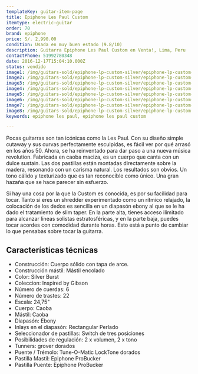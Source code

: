 ```yaml
---
templateKey: guitar-item-page
title: Epiphone Les Paul Custom
itemtype: electric-guitar
order: 70
brand: epiphone
price: S/. 2,990.00
condition: Usada en muy buen estado (9.8/10)
description: Guitarra Epiphone Les Paul Custom en Venta!, Lima, Peru
contactPhone: 51992780348
date: 2016-12-17T15:04:10.000Z
status: vendido
image1: /img/guitars-sold/epiphone-lp-custom-silver/epiphone-lp-custom-silver-01-sold.jpg
image2: /img/guitars-sold/epiphone-lp-custom-silver/epiphone-lp-custom-silver-02-sold.jpg
image3: /img/guitars-sold/epiphone-lp-custom-silver/epiphone-lp-custom-silver-03-sold.jpg
image4: /img/guitars-sold/epiphone-lp-custom-silver/epiphone-lp-custom-silver-04-sold.jpg
image5: /img/guitars-sold/epiphone-lp-custom-silver/epiphone-lp-custom-silver-05-sold.jpg
image6: /img/guitars-sold/epiphone-lp-custom-silver/epiphone-lp-custom-silver-06-sold.jpg
image7: /img/guitars-sold/epiphone-lp-custom-silver/epiphone-lp-custom-silver-07-sold.jpg
image8: /img/guitars-sold/epiphone-lp-custom-silver/epiphone-lp-custom-silver-08-sold.jpg
keywords: epiphone les paul, epiphone les paul custom

---
```


Pocas guitarras son tan icónicas como la Les Paul. Con su diseño simple cutaway y sus curvas perfectamente esculpidas, es fácil ver por qué arrasó en los años 50. Ahora, se ha reinventado para dar paso a una nueva música revolution. Fabricada en caoba maciza, es un cuerpo que canta con un dulce sustain. Las dos pastillas están montadas directamente sobre la madera, resonando con un carisma natural. Los resultados son obvios. Un tono cálido y texturizado que es tan reconocible como único. Una gran hazaña que se hace parecer sin esfuerzo.

Si hay una cosa por la que la Custom es conocida, es por su facilidad para tocar. Tanto si eres un shredder experimentado como un rítmico relajado, la colocación de los dedos es sencilla en un diapasón ebony al que se le ha dado el tratamiento de slim taper. En la parte alta, tienes acceso ilimitado para alcanzar líneas solistas estratosféricas, y en la parte baja, puedes tocar acordes con comodidad durante horas. Esto está a punto de cambiar lo que pensabas sobre tocar la guitarra.

## Características técnicas

* Construcción: Cuerpo sólido con tapa de arce.
* Construcción mástil: Mástil encolado
* Color: Silver Burst
* Coleccion: Inspired by Gibson
* Número de cuerdas: 6
* Número de trastes: 22
* Escala: 24,75"
* Cuerpo: Caoba
* Mástil: Caoba
* Diapasón: Ebony
* Inlays en el diapasón: Rectangular Perlado
* Seleccionador de pastillas: Switch de tres posiciones
* Posibilidades de regulación: 2 x volumen, 2 x tono
* Tunners: grover dorados
* Puente / Trémolo: Tune-O-Matic LockTone dorados
* Pastilla Mastil: Epiphone ProBucker
* Pastilla Puente: Epiphone ProBucker